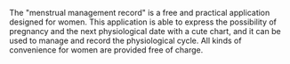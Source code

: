 The "menstrual management record" is a free and practical application designed for women. This application is able to express the possibility of pregnancy and the next physiological date with a cute chart, and it can be used to manage and record the physiological cycle. All kinds of convenience for women are provided free of charge.
